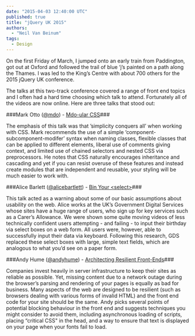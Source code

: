 ```yaml
---
date: "2015-04-03 12:40:00 UTC"
published: true
title: "jQuery UK 2015"
authors:
  - "Neil Van Beinum"
tags:
  - Design
---
```


On the first Friday of March, I jumped onto an early train from Paddington, got out at Oxford and followed the trail of blue ‘j’s painted on a path along the Thames. I was led to the King’s Centre with about 700 others for the 2015 jQuery UK conference.

The talks at this two-track conference covered a range of front end topics and I often had a hard time choosing which talk to attend. Fortunately all of the videos are now online. Here are three talks that stood out:

###Mark Otto ([@mdo](https://twitter.com/mdo)) - [Mdo-ular CSS](http://jqueryuk.com/2015/videos.php?s=mdo-ular-css)###

The emphasis of this talk was that ’simplicity conquers all’ when working with CSS. Mark recommends the use of a simple ‘component-subcomponent-modifer’ syntax when naming classes, flexible classes that can be applied to different elements, liberal use of comments giving context, and limited use of chained selectors and nested CSS via preprocessors. He notes that CSS naturally encourages inheritance and cascading and yet if you can resist overuse of these features and instead create modules that are independent and reusable, your styling will be much easier to work with.

###Alice Barlett ([@alicebartlett](https://twitter.com/alicebartlett)) - [Bin Your &#60;select&#62;](http://jqueryuk.com/2015/videos.php?s=bin-your-)###

This talk acted as a warning about some of our basic assumptions about usability on the web. Alice works at the UK’s Government Digital Services whose sites have a huge range of users, who sign up for key services such as a Carer’s Allowance. We were shown some quite moving videos of less technically confident users attempting - and failing - to input their birthday via select boxes on a web form. All users were, however, able to successfully input their data via keyboard. Following this research, GDS replaced these select boxes with large, simple text fields, which are analogous to what you’d see on a paper form.

###Andy Hume ([@andyhume](https://twitter.com/andyhume)) - [Architecting Resilient Front-Ends](http://jqueryuk.com/2015/videos.php?s=architecting-resilient-front-ends)###

Companies invest heavily in server infrastructure to keep their sites as reliable as possible. Yet, missing content due to a network outage during the browser’s parsing and rendering of your pages is equally as bad for business. Many aspects of the web are designed to be resilient (such as browsers dealing with various forms of invalid HTML) and the front end code for your site should be the same. Andy picks several points of potential blocking behaviour in the front end and suggests techniques you might consider to avoid them, including asynchronous loading of scripts, placing “critical CSS" in the head, and a way to ensure that text is displayed on your page when your fonts fail to load.
